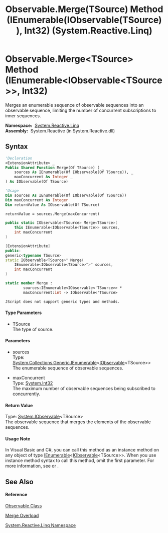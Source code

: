 ﻿---
title: Observable.Merge(TSource) Method (IEnumerable(IObservable(TSource)), Int32) (System.Reactive.Linq)
TOCTitle: Merge(TSource) Method (IEnumerable(IObservable(TSource)), Int32)
ms:assetid: M:System.Reactive.Linq.Observable.Merge``1(System.Collections.Generic.IEnumerable{System.IObservable{``0}},System.Int32)
ms:mtpsurl: https://msdn.microsoft.com/en-us/library/Hh229923(v=VS.103)
ms:contentKeyID: 36069594
ms.date: 06/28/2011
mtps_version: v=VS.103
dev_langs:
- vb
- csharp
- c++
- fsharp
- jscript
---

# Observable.Merge\<TSource\> Method (IEnumerable\<IObservable\<TSource\>\>, Int32)

Merges an enumerable sequence of observable sequences into an observable sequence, limiting the number of concurrent subscriptions to inner sequences.

**Namespace:**  [System.Reactive.Linq](hh211929\(v=vs.103\).md)  
**Assembly:**  System.Reactive (in System.Reactive.dll)

## Syntax

``` vb
'Declaration
<ExtensionAttribute> _
Public Shared Function Merge(Of TSource) ( _
    sources As IEnumerable(Of IObservable(Of TSource)), _
    maxConcurrent As Integer _
) As IObservable(Of TSource)
```

``` vb
'Usage
Dim sources As IEnumerable(Of IObservable(Of TSource))
Dim maxConcurrent As Integer
Dim returnValue As IObservable(Of TSource)

returnValue = sources.Merge(maxConcurrent)
```

``` csharp
public static IObservable<TSource> Merge<TSource>(
    this IEnumerable<IObservable<TSource>> sources,
    int maxConcurrent
)
```

``` c++
[ExtensionAttribute]
public:
generic<typename TSource>
static IObservable<TSource>^ Merge(
    IEnumerable<IObservable<TSource>^>^ sources, 
    int maxConcurrent
)
```

``` fsharp
static member Merge : 
        sources:IEnumerable<IObservable<'TSource>> * 
        maxConcurrent:int -> IObservable<'TSource> 
```

``` jscript
JScript does not support generic types and methods.
```

#### Type Parameters

  - TSource  
    The type of source.

#### Parameters

  - sources  
    Type: [System.Collections.Generic.IEnumerable](https://msdn.microsoft.com/en-us/library/9eekhta0)\<[IObservable](https://msdn.microsoft.com/en-us/library/Dd990377)\<TSource\>\>  
    The enumerable sequence of observable sequences.  

<!-- end list -->

  - maxConcurrent  
    Type: [System.Int32](https://msdn.microsoft.com/en-us/library/td2s409d)  
    The maximum number of observable sequences being subscribed to concurrently.  

#### Return Value

Type: [System.IObservable](https://msdn.microsoft.com/en-us/library/Dd990377)\<TSource\>  
The observable sequence that merges the elements of the observable sequences.  

#### Usage Note

In Visual Basic and C\#, you can call this method as an instance method on any object of type [IEnumerable](https://msdn.microsoft.com/en-us/library/9eekhta0)\<[IObservable](https://msdn.microsoft.com/en-us/library/Dd990377)\<TSource\>\>. When you use instance method syntax to call this method, omit the first parameter. For more information, see [](https://msdn.microsoft.com/en-us/library/Bb384936) or [](https://msdn.microsoft.com/en-us/library/Bb383977).

## See Also

#### Reference

[Observable Class](hh244252\(v=vs.103\).md)

[Merge Overload](hh211658\(v=vs.103\).md)

[System.Reactive.Linq Namespace](hh211929\(v=vs.103\).md)

